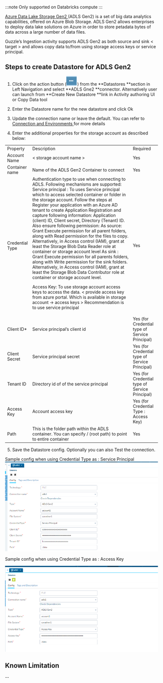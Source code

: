 :::note
Only supported on Databricks compute
:::

[Azure Data Lake Storage Gen2 ](https://docs.microsoft.com/en-us/azure/storage/blobs/data-lake-storage-introduction) (ADLS Gen2) is a set of big data analytics capabilities, offered on Azure Blob Storage. ADLS Gen2 allows enterprises to deploy data lake solutions on Azure in order to store petadata bytes of data across a large number of data files.

Guzzle’s Ingestion activity supports ADLS Gen2 as both source and sink < target > and allows copy data to/from using storage access keys or service principal. 

## Steps to create Datastore  for ADLS Gen2

1. Click on the action button (![image alt text](/img/docs/how-to-guides/datastores/action_button.png)) from the **Datastores **section in Left Navigation and select **ADLS Gne2 **connector. Alternatively user can launch from **Create New Datastore **link in Activity authoring UI or Copy Data tool

2. Enter the Datastore name for the new datastore and click Ok

3. Update the connection name or leave the default. You can refer to [Connection and Environments ](http://http) for more details

4. Enter the additional properties for the storage account as described below:

<table>
  <tr>
    <td>Property </td>
    <td>Description</td>
    <td>Required</td>
  </tr>
  <tr>
    <td>Account Name</td>
    <td>< storage account name ></td>
    <td>Yes</td>
  </tr>
  <tr>
    <td>Container name</td>
    <td>Name of the ADLS Gen2 Container to connect</td>
    <td>Yes</td>
  </tr>
  <tr>
    <td>Credential Type</td>
    <td>Authentication type to use when connecting to ADLS. 
Following mechanisms are supported:
Service principal : To uses Service principal which to access selected container or folder in the storage account. Follow the steps at Register your application with an Azure AD tenant to create Application Registration and capture following information:
Application (client) ID, 
Client secret,
Directory (Tenant) ID.
Also ensure following permission:
As source: Grant Execute permission for all  parent folders, along with Read permission for the files to copy. Alternatively, in Access control (IAM), grant at least the Storage Blob Data Reader role at container or storage account level
As sink <target>: Grant Execute permission for all parents folders, along with Write permission for the sink folders. Alternatively, in Access control (IAM), grant at least the Storage Blob Data Contributor role at container or storage account level.
      
Access Key:  To use storage account access keys to access  the data. < provide access key from azure portal. Which is available in storage account -> access keys >
Recommendation is to use service principal</td>
    <td>Yes</td>
  </tr>
  <tr>
    <td>Client ID*</td>
    <td>Service principal’s client id</td>
    <td>Yes (for Credential type of Service Principal)</td>
  </tr>
  <tr>
    <td>Client Secret</td>
    <td>Service principal secret</td>
    <td>Yes (for Credential type of Service Principal)</td>
  </tr>
  <tr>
    <td>Tenant ID</td>
    <td>Directory id of of the service principal </td>
    <td>Yes (for Credential type of Service Principal)</td>
  </tr>
  <tr>
    <td>Access Key</td>
    <td>Account access key</td>
    <td>Yes (for Credential Type : Access Key)</td>
  </tr>
  <tr>
    <td>Path</td>
    <td>This is the folder path within the ADLS container. You can specify  / (root path) to point to entire container</td>
    <td>Yes</td>
  </tr>
</table>


5. Save the Datastore config. Optionally you can also Test the connection. 

Sample config when using Credential Type as : Service Principal ![image alt text](/img/docs/how-to-guides/datastores/Azure_Data_Lake_Storage_1.png)

Sample config when using Credential Type as : Access Key

![image alt text](/img/docs/how-to-guides/datastores/Azure_Data_Lake_Storage_2.png)

## Known Limitation

--

